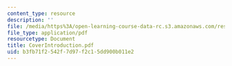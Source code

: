 ```yaml
---
content_type: resource
description: ''
file: /media/https%3A/open-learning-course-data-rc.s3.amazonaws.com/res-18-001-calculus-online-textbook-spring-2005/b3fb71f2542f7d97f2c15dd900b011e2_CoverIntroduction.pdf
file_type: application/pdf
resourcetype: Document
title: CoverIntroduction.pdf
uid: b3fb71f2-542f-7d97-f2c1-5dd900b011e2
---
```

